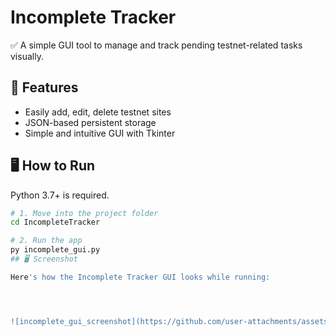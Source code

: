 # Incomplete Tracker

✅ A simple GUI tool to manage and track pending testnet-related tasks visually.

## 🧰 Features

- Easily add, edit, delete testnet sites
- JSON-based persistent storage
- Simple and intuitive GUI with Tkinter

## 🖥️ How to Run

Python 3.7+ is required.

```bash
# 1. Move into the project folder
cd IncompleteTracker

# 2. Run the app
py incomplete_gui.py
## 🖥️ Screenshot

Here's how the Incomplete Tracker GUI looks while running:




![incomplete_gui_screenshot](https://github.com/user-attachments/assets/7db3507e-a2e9-4a91-a4ba-3f3aede9da51)

